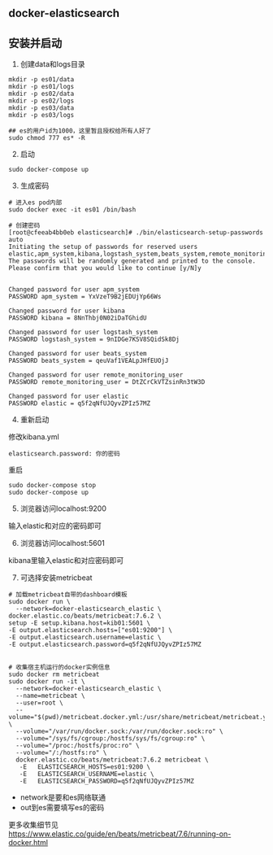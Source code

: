 
## docker-elasticsearch

##  安装并启动

1. 创建data和logs目录

```
mkdir -p es01/data
mkdir -p es01/logs
mkdir -p es02/data
mkdir -p es02/logs
mkdir -p es03/data
mkdir -p es03/logs

## es的用户id为1000，这里暂且授权给所有人好了
sudo chmod 777 es* -R

```

2. 启动

```
sudo docker-compose up

```

3. 生成密码

```
# 进入es pod内部
sudo docker exec -it es01 /bin/bash

# 创建密码
[root@cfeeab4bb0eb elasticsearch]# ./bin/elasticsearch-setup-passwords auto
Initiating the setup of passwords for reserved users elastic,apm_system,kibana,logstash_system,beats_system,remote_monitoring_user.
The passwords will be randomly generated and printed to the console.
Please confirm that you would like to continue [y/N]y


Changed password for user apm_system
PASSWORD apm_system = YxVzeT9B2jEDUjYp66Ws

Changed password for user kibana
PASSWORD kibana = 8NnThbj0N02iDaTGhidU

Changed password for user logstash_system
PASSWORD logstash_system = 9nIDGe7KSV8SQidSk8Dj

Changed password for user beats_system
PASSWORD beats_system = qeuVaf1VEALpJHfEUOjJ

Changed password for user remote_monitoring_user
PASSWORD remote_monitoring_user = DtZCrCkVTZsinRn3tW3D

Changed password for user elastic
PASSWORD elastic = q5f2qNfUJQyvZPIz57MZ
```


4. 重新启动

修改kibana.yml
```
elasticsearch.password: 你的密码
```

重启
```
sudo docker-compose stop
sudo docker-compose up
```

5. 浏览器访问localhost:9200

输入elastic和对应的密码即可

6. 浏览器访问localhost:5601

kibana里输入elastic和对应密码即可

7. 可选择安装metricbeat

```
# 加载metricbeat自带的dashboard模板
sudo docker run \
  --network=docker-elasticsearch_elastic \
docker.elastic.co/beats/metricbeat:7.6.2 \
setup -E setup.kibana.host=kib01:5601 \
-E output.elasticsearch.hosts=["es01:9200"] \
-E output.elasticsearch.username=elastic \
-E output.elasticsearch.password=q5f2qNfUJQyvZPIz57MZ


# 收集宿主机运行的docker实例信息
sudo docker rm metricbeat
sudo docker run -it \
  --network=docker-elasticsearch_elastic \
  --name=metricbeat \
  --user=root \
  --volume="$(pwd)/metricbeat.docker.yml:/usr/share/metricbeat/metricbeat.yml" \
  --volume="/var/run/docker.sock:/var/run/docker.sock:ro" \
  --volume="/sys/fs/cgroup:/hostfs/sys/fs/cgroup:ro" \
  --volume="/proc:/hostfs/proc:ro" \
  --volume="/:/hostfs:ro" \
  docker.elastic.co/beats/metricbeat:7.6.2 metricbeat \
   -E   ELASTICSEARCH_HOSTS=es01:9200 \
   -E   ELASTICSEARCH_USERNAME=elastic \
   -E   ELASTICSEARCH_PASSWORD=q5f2qNfUJQyvZPIz57MZ 
```

- network是要和es网络联通
- out到es需要填写es的密码

更多收集细节见 https://www.elastic.co/guide/en/beats/metricbeat/7.6/running-on-docker.html